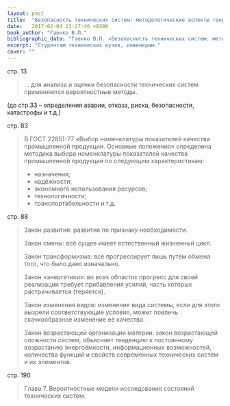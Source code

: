```yaml
---
layout: post
title:  "Безопасность технических систем: методологические аспекты теории, методы анализа и управления безопасностью"
date:   2017-02-04 13:27:46 +0300
book_author: "Гаенко В.П."
bibliographic_data: "Гаенко В.П. «Безопасность технических систем: методологические аспекты теории, методы анализа и управления безопасностью». С-Пб.: СВЕН, 2014 г. – 366 с."
excerpt: "Студентам технических вузов, инженерам."
cover: ""
---
```


стр. 13

> … для анализа и оценки безопасности технических систем применяются вероятностные методы.

(до стр.33 – определения аварии, отказа, риска, безопасности, катастрофы и т.д.)

стр. 83

> В ГОСТ 22851-77 «Выбор номенклатуры показателей качества промышленной продукции. Основные положения» определена методика выбора номенклатуры показателей качества промышленной продукции по следующим характеристикам:
>
> - назначения;
> - надёжности;
> - экономного использования ресурсов;
> - технологичности;
> - транспортабельности и т.д.

стр. 88

> Закон развития: развитие по признаку необходимости.
>
> Закон смены: всё сущее имеет естественный жизненный цикл.
>
> Закон трансформизма: всё прогрессирует лишь путём обмена того, что было дано изначально.
>
> Закон «энергетики»: во всех областях прогресс для своей реализации требует прибавления усилий, часть которых растрачивается (теряется).
>
> Закон изменения видов: изменение вида системы, если для этого вызрели соответствующие условия, может повлечь скачкообразное изменение её качества.
>
> Закон возрастающей организации материи: закон возрастающей сложности систем, объясняет тенденцию к постоянному возрастанию энергоёмкости, информационных возможностей, количества функций и свойств современных технических систем и их элементов.

стр. 190

> Глава 7. Вероятностные модели исследования состояний технических систем.
